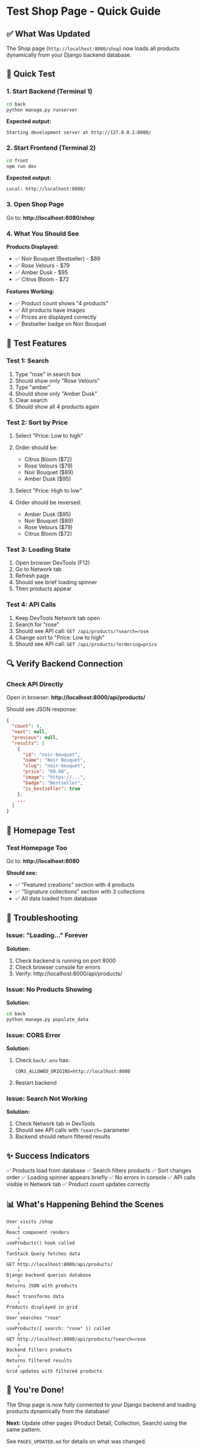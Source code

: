 # Test Shop Page - Quick Guide

## ✅ What Was Updated

The Shop page (`http://localhost:8080/shop`) now loads all products dynamically from your Django backend database.

## 🚀 Quick Test

### 1. Start Backend (Terminal 1)
```bash
cd back
python manage.py runserver
```

**Expected output:**
```
Starting development server at http://127.0.0.1:8000/
```

### 2. Start Frontend (Terminal 2)
```bash
cd front
npm run dev
```

**Expected output:**
```
Local: http://localhost:8080/
```

### 3. Open Shop Page
Go to: **http://localhost:8080/shop**

### 4. What You Should See

**Products Displayed:**
- ✅ Noir Bouquet (Bestseller) - $89
- ✅ Rose Velours - $79
- ✅ Amber Dusk - $95
- ✅ Citrus Bloom - $72

**Features Working:**
- ✅ Product count shows "4 products"
- ✅ All products have images
- ✅ Prices are displayed correctly
- ✅ Bestseller badge on Noir Bouquet

## 🧪 Test Features

### Test 1: Search
1. Type "rose" in search box
2. Should show only "Rose Velours"
3. Type "amber"
4. Should show only "Amber Dusk"
5. Clear search
6. Should show all 4 products again

### Test 2: Sort by Price
1. Select "Price: Low to high"
2. Order should be:
   - Citrus Bloom ($72)
   - Rose Velours ($79)
   - Noir Bouquet ($89)
   - Amber Dusk ($95)

3. Select "Price: High to low"
4. Order should be reversed:
   - Amber Dusk ($95)
   - Noir Bouquet ($89)
   - Rose Velours ($79)
   - Citrus Bloom ($72)

### Test 3: Loading State
1. Open browser DevTools (F12)
2. Go to Network tab
3. Refresh page
4. Should see brief loading spinner
5. Then products appear

### Test 4: API Calls
1. Keep DevTools Network tab open
2. Search for "rose"
3. Should see API call: `GET /api/products/?search=rose`
4. Change sort to "Price: Low to high"
5. Should see API call: `GET /api/products/?ordering=price`

## 🔍 Verify Backend Connection

### Check API Directly
Open in browser: **http://localhost:8000/api/products/**

Should see JSON response:
```json
{
  "count": 4,
  "next": null,
  "previous": null,
  "results": [
    {
      "id": "noir-bouquet",
      "name": "Noir Bouquet",
      "slug": "noir-bouquet",
      "price": "89.00",
      "image": "https://...",
      "badge": "Bestseller",
      "is_bestseller": true
    },
    ...
  ]
}
```

## 🎯 Homepage Test

### Test Homepage Too
Go to: **http://localhost:8080**

**Should see:**
- ✅ "Featured creations" section with 4 products
- ✅ "Signature collections" section with 3 collections
- ✅ All data loaded from database

## 🐛 Troubleshooting

### Issue: "Loading..." Forever
**Solution:**
1. Check backend is running on port 8000
2. Check browser console for errors
3. Verify: http://localhost:8000/api/products/

### Issue: No Products Showing
**Solution:**
```bash
cd back
python manage.py populate_data
```

### Issue: CORS Error
**Solution:**
1. Check `back/.env` has:
   ```
   CORS_ALLOWED_ORIGINS=http://localhost:8080
   ```
2. Restart backend

### Issue: Search Not Working
**Solution:**
1. Check Network tab in DevTools
2. Should see API calls with `?search=` parameter
3. Backend should return filtered results

## ✨ Success Indicators

✅ Products load from database
✅ Search filters products
✅ Sort changes order
✅ Loading spinner appears briefly
✅ No errors in console
✅ API calls visible in Network tab
✅ Product count updates correctly

## 📊 What's Happening Behind the Scenes

```
User visits /shop
    ↓
React component renders
    ↓
useProducts() hook called
    ↓
TanStack Query fetches data
    ↓
GET http://localhost:8000/api/products/
    ↓
Django backend queries database
    ↓
Returns JSON with products
    ↓
React transforms data
    ↓
Products displayed in grid
    ↓
User searches "rose"
    ↓
useProducts({ search: "rose" }) called
    ↓
GET http://localhost:8000/api/products/?search=rose
    ↓
Backend filters products
    ↓
Returns filtered results
    ↓
Grid updates with filtered products
```

## 🎉 You're Done!

The Shop page is now fully connected to your Django backend and loading products dynamically from the database!

**Next:** Update other pages (Product Detail, Collection, Search) using the same pattern.

See `PAGES_UPDATED.md` for details on what was changed.
